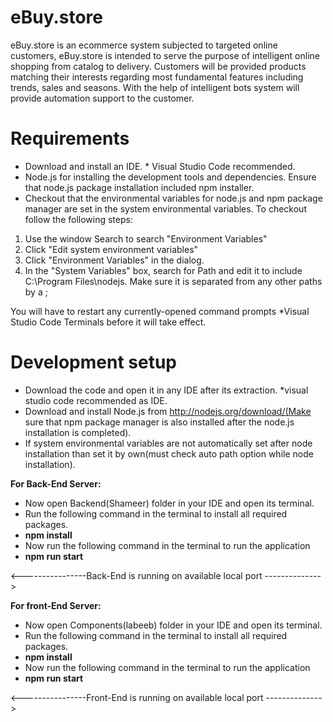 # **eBuy.store**  
eBuy.store is an ecommerce system subjected to targeted online customers, eBuy.store is intended to serve the purpose of intelligent online shopping from catalog to delivery. Customers will be provided products matching their interests regarding most fundamental features including trends, sales and seasons. With the help of intelligent bots system will provide automation support to the customer.
# **Requirements**
- Download and install an IDE. * Visual Studio Code recommended.
- Node.js for installing the development tools and dependencies. Ensure that node.js package installation included npm installer.
- Checkout that the environmental variables for node.js and npm package manager are set in the system environmental variables. To checkout follow the following steps:
1.	Use the window Search to search "Environment Variables"
2.	Click "Edit system environment variables"
3.	Click "Environment Variables" in the dialog.
4.	In the "System Variables" box, search for Path and edit it to include C:\Program Files\nodejs. Make sure it is separated from any other paths by a ;

You will have to restart any currently-opened command prompts *Visual Studio Code Terminals before it will take effect.

# **Development setup**
- Download the code and open it in any IDE after its extraction. *visual studio        code recommended as IDE.
- Download and install Node.js from http://nodejs.org/download/(Make sure that npm package manager is also installed after the node.js installation is completed).
- If system environmental variables are not automatically set after node installation than set it by own(must check auto path option while node installation).

**For Back-End Server:**
  -  Now open Backend(Shameer) folder in your IDE and open its terminal.
  -  Run the following command in the terminal to install all required packages.
  -  **npm install**
  -  Now run the following command in the terminal to run the application
  -  **npm run start**

<----------------Back-End is running on available local port -------------->

**For front-End Server:**
  - Now open Components(labeeb) folder in your IDE and open its terminal.
  - Run the following command in the terminal to install all required packages.
  - **npm install**
  - Now run the following command in the terminal to run the application
  - **npm run start**

<----------------Front-End is running on available local port -------------->
